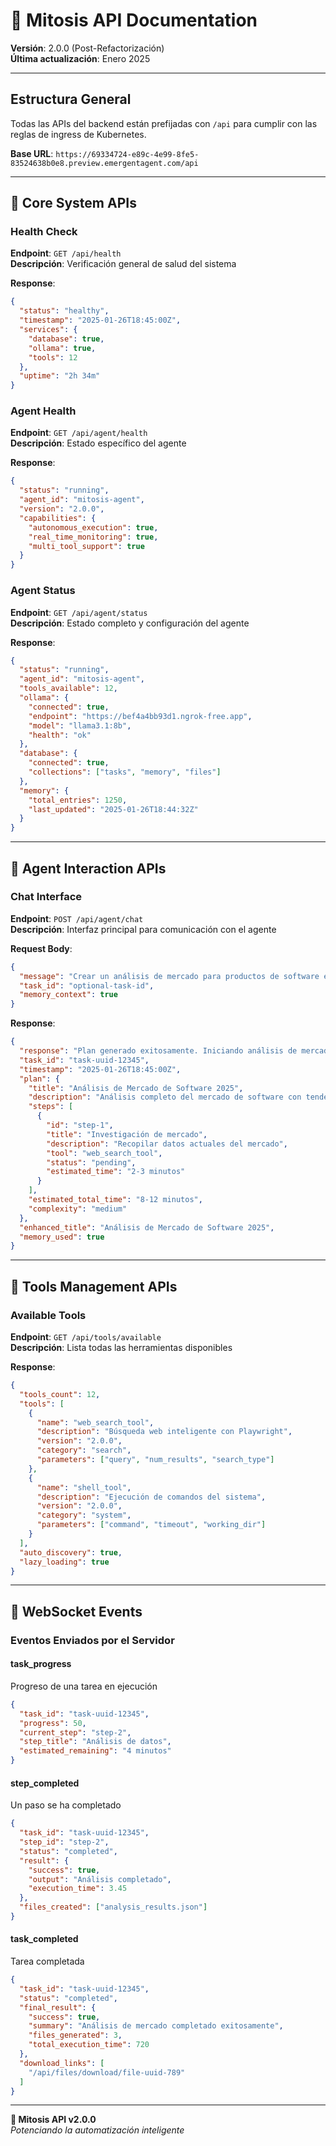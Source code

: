 # 📡 Mitosis API Documentation

**Versión**: 2.0.0 (Post-Refactorización)  
**Última actualización**: Enero 2025

---

## Estructura General

Todas las APIs del backend están prefijadas con `/api` para cumplir con las reglas de ingress de Kubernetes.

**Base URL**: `https://69334724-e89c-4e99-8fe5-83524638b0e8.preview.emergentagent.com/api`

---

## 🔧 Core System APIs

### Health Check
**Endpoint**: `GET /api/health`  
**Descripción**: Verificación general de salud del sistema

**Response**:
```json
{
  "status": "healthy",
  "timestamp": "2025-01-26T18:45:00Z",
  "services": {
    "database": true,
    "ollama": true,
    "tools": 12
  },
  "uptime": "2h 34m"
}
```

### Agent Health
**Endpoint**: `GET /api/agent/health`  
**Descripción**: Estado específico del agente

**Response**:
```json
{
  "status": "running",
  "agent_id": "mitosis-agent",
  "version": "2.0.0",
  "capabilities": {
    "autonomous_execution": true,
    "real_time_monitoring": true,
    "multi_tool_support": true
  }
}
```

### Agent Status
**Endpoint**: `GET /api/agent/status`  
**Descripción**: Estado completo y configuración del agente

**Response**:
```json
{
  "status": "running",
  "agent_id": "mitosis-agent",
  "tools_available": 12,
  "ollama": {
    "connected": true,
    "endpoint": "https://bef4a4bb93d1.ngrok-free.app",
    "model": "llama3.1:8b",
    "health": "ok"
  },
  "database": {
    "connected": true,
    "collections": ["tasks", "memory", "files"]
  },
  "memory": {
    "total_entries": 1250,
    "last_updated": "2025-01-26T18:44:32Z"
  }
}
```

---

## 🤖 Agent Interaction APIs

### Chat Interface
**Endpoint**: `POST /api/agent/chat`  
**Descripción**: Interfaz principal para comunicación con el agente

**Request Body**:
```json
{
  "message": "Crear un análisis de mercado para productos de software en 2025",
  "task_id": "optional-task-id",
  "memory_context": true
}
```

**Response**:
```json
{
  "response": "Plan generado exitosamente. Iniciando análisis de mercado...",
  "task_id": "task-uuid-12345",
  "timestamp": "2025-01-26T18:45:00Z",
  "plan": {
    "title": "Análisis de Mercado de Software 2025",
    "description": "Análisis completo del mercado de software con tendencias y predicciones",
    "steps": [
      {
        "id": "step-1",
        "title": "Investigación de mercado",
        "description": "Recopilar datos actuales del mercado",
        "tool": "web_search_tool",
        "status": "pending",
        "estimated_time": "2-3 minutos"
      }
    ],
    "estimated_total_time": "8-12 minutos",
    "complexity": "medium"
  },
  "enhanced_title": "Análisis de Mercado de Software 2025",
  "memory_used": true
}
```

---

## 🔧 Tools Management APIs

### Available Tools
**Endpoint**: `GET /api/tools/available`  
**Descripción**: Lista todas las herramientas disponibles

**Response**:
```json
{
  "tools_count": 12,
  "tools": [
    {
      "name": "web_search_tool",
      "description": "Búsqueda web inteligente con Playwright",
      "version": "2.0.0",
      "category": "search",
      "parameters": ["query", "num_results", "search_type"]
    },
    {
      "name": "shell_tool",
      "description": "Ejecución de comandos del sistema",
      "version": "2.0.0", 
      "category": "system",
      "parameters": ["command", "timeout", "working_dir"]
    }
  ],
  "auto_discovery": true,
  "lazy_loading": true
}
```

---

## 📡 WebSocket Events

### Eventos Enviados por el Servidor

#### task_progress
Progreso de una tarea en ejecución
```json
{
  "task_id": "task-uuid-12345",
  "progress": 50,
  "current_step": "step-2",
  "step_title": "Análisis de datos",
  "estimated_remaining": "4 minutos"
}
```

#### step_completed
Un paso se ha completado
```json
{
  "task_id": "task-uuid-12345",
  "step_id": "step-2",
  "status": "completed",
  "result": {
    "success": true,
    "output": "Análisis completado",
    "execution_time": 3.45
  },
  "files_created": ["analysis_results.json"]
}
```

#### task_completed
Tarea completada
```json
{
  "task_id": "task-uuid-12345",
  "status": "completed",
  "final_result": {
    "success": true,
    "summary": "Análisis de mercado completado exitosamente",
    "files_generated": 3,
    "total_execution_time": 720
  },
  "download_links": [
    "/api/files/download/file-uuid-789"
  ]
}
```

---

**🚀 Mitosis API v2.0.0**  
*Potenciando la automatización inteligente*